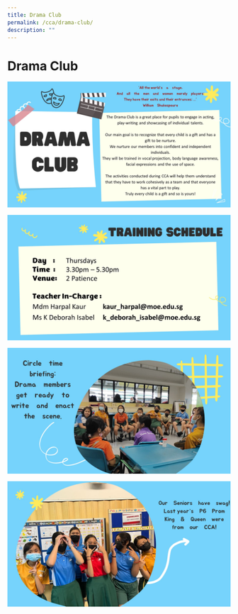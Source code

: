 ```yaml
---
title: Drama Club
permalink: /cca/drama-club/
description: ""
---
```

# Drama Club
![](/images/Departments/PE,%20CCA%20and%20Aesthetics/Cca/Drama%20Club/GRPS_DC1.jpg)

![](/images/Departments/PE,%20CCA%20and%20Aesthetics/Cca/Drama%20Club/GRPS_DC2.jpg)

![](/images/Departments/PE,%20CCA%20and%20Aesthetics/Cca/Drama%20Club/GRPS_DC3.jpg)

![](/images/Departments/PE,%20CCA%20and%20Aesthetics/Cca/Drama%20Club/GRPS_DC4.jpg)